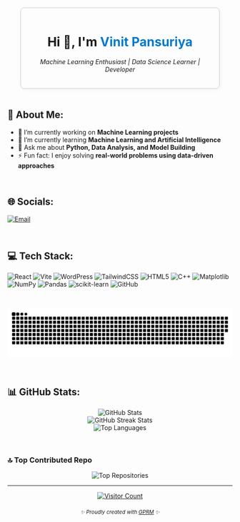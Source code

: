 <br><br><br>

<!-- Header Section -->
<div align="center" style="border: 1px solid #ccc; border-radius: 8px; padding: 20px; width: 80%; margin: auto; box-shadow: 2px 2px 10px rgba(0,0,0,0.05);">
  <h1>Hi 👋, I'm <span style="color:#007acc;">Vinit Pansuriya</span></h1>
  <p><em>Machine Learning Enthusiast | Data Science Learner | Developer</em></p>
</div>

<br>

<!-- About Me Section -->
<h2>💫 About Me:</h2>
<ul>
  <li>🔭 I’m currently working on <strong>Machine Learning projects</strong></li>
  <li>🌱 I’m currently learning <strong>Machine Learning and Artificial Intelligence</strong></li>
  <li>💬 Ask me about <strong>Python, Data Analysis, and Model Building</strong></li>
  <li>⚡ Fun fact: I enjoy solving <strong>real-world problems using data-driven approaches</strong></li>
</ul>

<br>

<!-- Social Section -->
<h2>🌐 Socials:</h2>
<p>
  <a href="mailto:vinitpansuriya23@gmail.com" target="_blank">
    <img src="https://img.shields.io/badge/Email-D14836?logo=gmail&logoColor=white" alt="Email" />
  </a>
</p>

<br>

<!-- Tech Stack Section -->
<h2>💻 Tech Stack:</h2>
<p>
  <img src="https://img.shields.io/badge/react-%2320232a.svg?style=for-the-badge&logo=react&logoColor=%2361DAFB" alt="React" />
  <img src="https://img.shields.io/badge/vite-%23646CFF.svg?style=for-the-badge&logo=vite&logoColor=white" alt="Vite" />
  <img src="https://img.shields.io/badge/WordPress-%23117AC9.svg?style=for-the-badge&logo=WordPress&logoColor=white" alt="WordPress" />
  <img src="https://img.shields.io/badge/tailwindcss-%2338B2AC.svg?style=for-the-badge&logo=tailwind-css&logoColor=white" alt="TailwindCSS" />
  <img src="https://img.shields.io/badge/html5-%23E34F26.svg?style=for-the-badge&logo=html5&logoColor=white" alt="HTML5" />
  <img src="https://img.shields.io/badge/c++-%2300599C.svg?style=for-the-badge&logo=c%2B%2B&logoColor=white" alt="C++" />
  <img src="https://img.shields.io/badge/Matplotlib-%23ffffff.svg?style=for-the-badge&logo=Matplotlib&logoColor=black" alt="Matplotlib" />
  <img src="https://img.shields.io/badge/numpy-%23013243.svg?style=for-the-badge&logo=numpy&logoColor=white" alt="NumPy" />
  <img src="https://img.shields.io/badge/pandas-%23150458.svg?style=for-the-badge&logo=pandas&logoColor=white" alt="Pandas" />
  <img src="https://img.shields.io/badge/scikit--learn-%23F7931E.svg?style=for-the-badge&logo=scikit-learn&logoColor=white" alt="scikit-learn" />
  <img src="https://img.shields.io/badge/github-%23121011.svg?style=for-the-badge&logo=github&logoColor=white" alt="GitHub" />
</p>

<br>

<!-- Snake Animation -->
<p align="center">
  <img alt="GitHub contribution grid snake animation" src="https://raw.githubusercontent.com/obregonia1/obregonia1/master/img/snake.svg" style="max-width: 100%;" />
</p>

<br>

<!-- GitHub Stats Section -->
<h2>📊 GitHub Stats:</h2>
<p align="center">
  <img src="https://github-readme-stats.vercel.app/api?username=VNIT-07&theme=ayu-mirage&hide_border=false&include_all_commits=true&count_private=false" alt="GitHub Stats" /><br>
  <img src="https://nirzak-streak-stats.vercel.app/?user=VNIT-07&theme=ayu-mirage&hide_border=false" alt="GitHub Streak Stats" /><br>
  <img src="https://github-readme-stats.vercel.app/api/top-langs/?username=VNIT-07&theme=ayu-mirage&hide_border=false&include_all_commits=true&count_private=false&layout=compact" alt="Top Languages" />
</p>

<br>

<!-- Top Contributed Repos -->
<h3>🔝 Top Contributed Repo</h3>
<p align="center">
  <img src="https://github-contributor-stats.vercel.app/api?username=VNIT-07&limit=5&theme=bear&combine_all_yearly_contributions=true" alt="Top Repositories" />
</p>

<hr>

<!-- Visitor Counter -->
<p align="center">
  <a href="https://visitcount.itsvg.in">
    <img src="https://visitcount.itsvg.in/api?id=VNIT-07&icon=0&color=0" alt="Visitor Count" />
  </a>
</p>

<!-- Footer -->
<p align="center">
  <sub><i>✨ Proudly created with <a href="https://gprm.itsvg.in">GPRM</a> ✨</i></sub>
</p>
